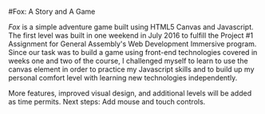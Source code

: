 #Fox: A Story and A Game

*Fox* is a simple adventure game built using HTML5 Canvas and Javascript. The first level was built in one weekend in July 2016 to fulfill the Project #1 Assignment for General Assembly's Web Development Immersive program.  Since our task was to build a game using front-end technologies covered in weeks one and two of the course, I challenged myself to learn to use the canvas element in order to practice my Javascript skills and to build up my personal comfort level with learning new technologies independently.


More features, improved visual design, and additional levels will be added as time permits. Next steps: Add mouse and touch controls.
